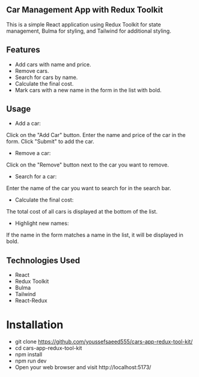 ## Car Management App with Redux Toolkit

This is a simple React application using Redux Toolkit for state management, Bulma for styling, and Tailwind for additional styling.

## Features

- Add cars with name and price.
- Remove cars.
- Search for cars by name.
- Calculate the final cost.
- Mark cars with a new name in the form in the list with bold.

## Usage
- Add a car:

Click on the "Add Car" button.
Enter the name and price of the car in the form.
Click "Submit" to add the car.
- Remove a car:

Click on the "Remove" button next to the car you want to remove.
- Search for a car:

Enter the name of the car you want to search for in the search bar.
- Calculate the final cost:

The total cost of all cars is displayed at the bottom of the list.
- Highlight new names:

If the name in the form matches a name in the list, it will be displayed in bold.
## Technologies Used
- React
- Redux Toolkit
- Bulma
- Tailwind
- React-Redux

# Installation
- git clone https://github.com/youssefsaeed555/cars-app-redux-tool-kit/
- cd cars-app-redux-tool-kit
- npm install
- npm run dev
- Open your web browser and visit http://localhost:5173/

